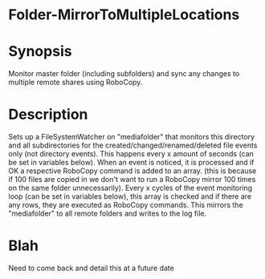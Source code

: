 # Folder-MirrorToMultipleLocations

# Synopsis

Monitor master folder (including subfolders) and sync any changes to multiple remote shares using RoboCopy.

# Description

Sets up a FileSystemWatcher on "mediafolder" that monitors this directory and all subdirectories for the created/changed/renamed/deleted file events only (not directory events).
This happens every x amount of seconds (can be set in variables below). When an event is noticed, it is processed and if OK a respective RoboCopy command is added to an array. (this is because if 100 files are copied in we don't want to run a RoboCopy mirror 100 times on the same folder unnecessarily).
Every x cycles of the event monitoring loop (can be set in variables below), this array is checked and if there are any rows, they are executed as RoboCopy commands. This mirrors the "mediafolder" to all remote folders and writes to the log file.
                   
# Blah
Need to come back and detail this at a future date
